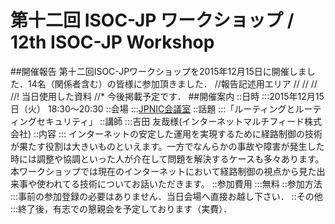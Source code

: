# 第十二回 ISOC-JP ワークショップ / 12th ISOC-JP Workshop
##開催報告
第十二回ISOC-JPワークショップを2015年12月15日に開催しました．14名（関係者含む）の皆様に参加頂きました．
//報告記述用エリア
//
//
//
//! 当日使用した資料
//* 今後掲載予定です．
##開催案内
::日時
:::2015年12月15日（火） 18:30〜20:30
::会場
:::[JPNIC会議室](https://www.nic.ad.jp/ja/profile/map.html)
::話題
:::「ルーティングとルーティングセキュリティ」
::講師
:::吉田 友哉様(インターネットマルチフィード株式会社)
::内容
::: インターネットの安定した運用を実現するために経路制御の技術が果たす役割は大きいものといえます。一方でなんらかの事故や障害が発生した時には調整や協調といった人が介在して問題を解決するケースも多々あります。本ワークショップでは現在のインターネットにおいて経路制御の視点から見た出来事や使われてる技術についてお話いただきます。
::参加費用
:::無料
::参加方法
:::事前の参加登録の必要はありません．当日会場へ直接お越し下さい．
::その他
:::終了後，有志での懇親会を予定しております（実費）．